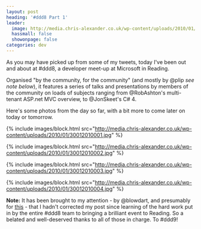 ```yaml
---
layout: post
heading: '#ddd8 Part 1'
leader:
  image: http://media.chris-alexander.co.uk/wp-content/uploads/2010/01/30012010001.jpg
  hassmall: false
  showonpage: false
categories: dev
---
```


As you may have picked up from some of my tweets, today I've been out and about at #ddd8, a developer meet-up at Microsoft in Reading.

Organised "by the community, for the community" (and mostly by @plip *see note below*), it features a series of talks and presentations by members of the community on loads of subjects ranging from @RobAshton's multi-tenant ASP.net MVC overview, to @JonSkeet's C# 4.

Here's some photos from the day so far, with a bit more to come later on today or tomorrow.

{% include images/block.html src="http://media.chris-alexander.co.uk/wp-content/uploads/2010/01/30012010001.jpg" %}

{% include images/block.html src="http://media.chris-alexander.co.uk/wp-content/uploads/2010/01/30012010002.jpg" %}

{% include images/block.html src="http://media.chris-alexander.co.uk/wp-content/uploads/2010/01/30012010003.jpg" %}

{% include images/block.html src="http://media.chris-alexander.co.uk/wp-content/uploads/2010/01/30012010004.jpg" %}

**Note:** It has been brought to my attention - by @blowdart, and presumably for [this](http://vimeo.com/9241853) - that I hadn't corrected my post since learning of the hard work put in by the entire #ddd8 team to bringing a brilliant event to Reading. So a belated and well-deserved thanks to all of those in charge. To #ddd9!
